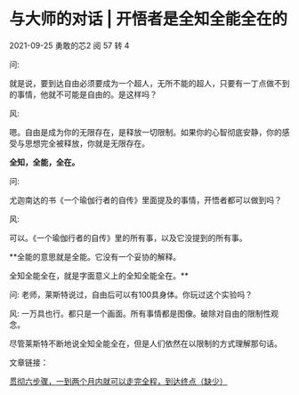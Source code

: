 # 与大师的对话 | 开悟者是全知全能全在的

2021-09-25  勇敢的芯2   阅 57  转 4

问:

就是说，要到达自由必须要成为一个超人，无所不能的超人，只要有一丁点做不到的事情，他就不可能是自由的。是这样吗？

风:

嗯。自由是成为你的无限存在，是释放一切限制。如果你的心智彻底安静，你的感受与思想完全被释放，你就是无限存在。

**全知，全能，全在。**

问:

尤迦南达的书《一个瑜伽行者的自传》里面提及的事情，开悟者都可以做到吗？

风:

可以。《一个瑜伽行者的自传》里的所有事，以及它没提到的所有事。

**全能的意思就是全能。它没有一个妥协的解释。

全知全能全在，就是字面意义上的全知全能全在。**

问:
老师，莱斯特说过，自由后可以有100具身体。你玩过这个实验吗？

风:
一万具也行。都只是一个画面。所有事情都是图像。破除对自由的限制性观念。

尽管莱斯特不断地说全知全能全在，但是人们依然在以限制的方式理解那句话。

文章链接：

[贯彻六步骤，一到两个月内就可以走完全程，到达终点（缺少）]()

